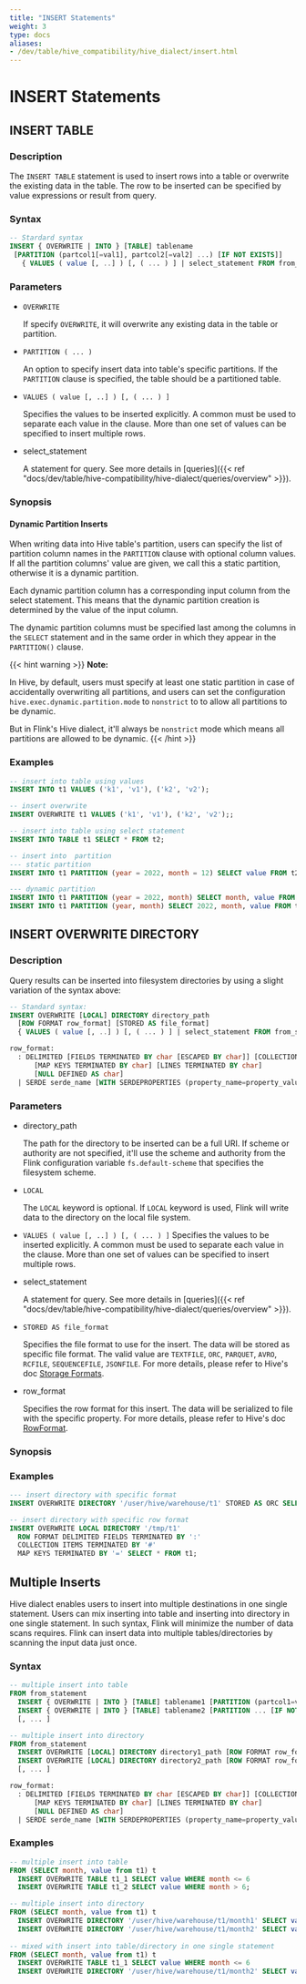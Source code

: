 ```yaml
---
title: "INSERT Statements"
weight: 3
type: docs
aliases:
- /dev/table/hive_compatibility/hive_dialect/insert.html
---
```

<!--
Licensed to the Apache Software Foundation (ASF) under one
or more contributor license agreements.  See the NOTICE file
distributed with this work for additional information
regarding copyright ownership.  The ASF licenses this file
to you under the Apache License, Version 2.0 (the
"License"); you may not use this file except in compliance
with the License.  You may obtain a copy of the License at
  http://www.apache.org/licenses/LICENSE-2.0
Unless required by applicable law or agreed to in writing,
software distributed under the License is distributed on an
"AS IS" BASIS, WITHOUT WARRANTIES OR CONDITIONS OF ANY
KIND, either express or implied.  See the License for the
specific language governing permissions and limitations
under the License.
-->

# INSERT Statements

## INSERT TABLE

### Description

The `INSERT TABLE` statement is used to insert rows into a table or overwrite the existing data in the table. The row to be inserted
can be specified by value expressions or result from query.

### Syntax

```sql
-- Stardard syntax
INSERT { OVERWRITE | INTO } [TABLE] tablename
 [PARTITION (partcol1[=val1], partcol2[=val2] ...) [IF NOT EXISTS]]
   { VALUES ( value [, ..] ) [, ( ... ) ] | select_statement FROM from_statement }
```

### Parameters

- `OVERWRITE`

  If specify `OVERWRITE`, it will overwrite any existing data in the table or partition.

- `PARTITION ( ... )`

  An option to specify insert data into table's specific partitions.
  If the `PARTITION` clause is specified, the table should be a partitioned table.

- `VALUES ( value [, ..] ) [, ( ... ) ]`

  Specifies the values to be inserted explicitly. A common must be used to separate each value in the clause.
  More than one set of values can be specified to insert multiple rows.

- select_statement

  A statement for query.
  See more details in [queries]({{< ref "docs/dev/table/hive-compatibility/hive-dialect/queries/overview" >}}).

### Synopsis

#### Dynamic Partition Inserts

When writing data into Hive table's partition, users can specify the list of partition column names in the `PARTITION` clause with optional column values.
If all the partition columns' value are given, we call this a static partition, otherwise it is a dynamic partition.

Each dynamic partition column has a corresponding input column from the select statement. This means that the dynamic partition creation is determined by the value of the input column.

The dynamic partition columns must be specified last among the columns in the `SELECT` statement and in the same order in which they appear in the `PARTITION()` clause.

{{< hint warning >}}
**Note:**

In Hive, by default, users must specify at least one static partition in case of accidentally overwriting all partitions, and users can
set the configuration `hive.exec.dynamic.partition.mode` to `nonstrict` to to allow all partitions to be dynamic.

But in Flink's Hive dialect, it'll always be `nonstrict` mode which means all partitions are allowed to be dynamic.
{{< /hint >}}

### Examples

```sql
-- insert into table using values
INSERT INTO t1 VALUES ('k1', 'v1'), ('k2', 'v2');

-- insert overwrite
INSERT OVERWRITE t1 VALUES ('k1', 'v1'), ('k2', 'v2');;

-- insert into table using select statement
INSERT INTO TABLE t1 SELECT * FROM t2;

-- insert into  partition
--- static partition
INSERT INTO t1 PARTITION (year = 2022, month = 12) SELECT value FROM t2;

--- dynamic partition 
INSERT INTO t1 PARTITION (year = 2022, month) SELECT month, value FROM t2;
INSERT INTO t1 PARTITION (year, month) SELECT 2022, month, value FROM t2;
```

## INSERT OVERWRITE DIRECTORY

### Description

Query results can be inserted into filesystem directories by using a slight variation of the syntax above:
```sql
-- Standard syntax:
INSERT OVERWRITE [LOCAL] DIRECTORY directory_path
  [ROW FORMAT row_format] [STORED AS file_format] 
  { VALUES ( value [, ..] ) [, ( ... ) ] | select_statement FROM from_statement }

row_format:
  : DELIMITED [FIELDS TERMINATED BY char [ESCAPED BY char]] [COLLECTION ITEMS TERMINATED BY char]
      [MAP KEYS TERMINATED BY char] [LINES TERMINATED BY char]
      [NULL DEFINED AS char]
  | SERDE serde_name [WITH SERDEPROPERTIES (property_name=property_value, ...)
```

### Parameters

- directory_path

  The path for the directory to be inserted can be a full URI. If scheme or authority are not specified,
  it'll use the scheme and authority from the Flink configuration variable `fs.default-scheme` that specifies the filesystem scheme.

- `LOCAL`

  The `LOCAL` keyword is optional. If `LOCAL` keyword is used, Flink will write data to the directory on the local file system.

- `VALUES ( value [, ..] ) [, ( ... ) ]`
  Specifies the values to be inserted explicitly. A common must be used to separate each value in the clause.
  More than one set of values can be specified to insert multiple rows.

- select_statement

  A statement for query.
  See more details in [queries]({{< ref "docs/dev/table/hive-compatibility/hive-dialect/queries/overview" >}}).

- `STORED AS file_format`

  Specifies the file format to use for the insert. The data will be stored as specific file format.
  The valid value are `TEXTFILE`, `ORC`, `PARQUET`,  `AVRO`, `RCFILE`, `SEQUENCEFILE`, `JSONFILE`.
  For more details, please refer to Hive's doc [Storage Formats](https://cwiki.apache.org/confluence/display/Hive/LanguageManual+DDL#LanguageManualDDL-RowFormat,StorageFormat,andSerDe).


- row_format

  Specifies the row format for this insert. The data will be serialized to file with the specific property.
  For more details, please refer to Hive's doc [RowFormat](https://cwiki.apache.org/confluence/display/Hive/LanguageManual+DDL#LanguageManualDDL-RowFormat,StorageFormat,andSerDe).

### Synopsis

### Examples

```sql
--- insert directory with specific format
INSERT OVERWRITE DIRECTORY '/user/hive/warehouse/t1' STORED AS ORC SELECT * FROM t1;

-- insert directory with specific row format
INSERT OVERWRITE LOCAL DIRECTORY '/tmp/t1'
  ROW FORMAT DELIMITED FIELDS TERMINATED BY ':'
  COLLECTION ITEMS TERMINATED BY '#'
  MAP KEYS TERMINATED BY '=' SELECT * FROM t1;
```

## Multiple Inserts

Hive dialect enables users to insert into multiple destinations in one single statement. Users can mix inserting into table and inserting into directory in one single statement.
In such syntax, Flink will minimize the number of data scans requires. Flink can insert data into multiple tables/directories by scanning the input data just once.

### Syntax

```sql
-- multiple insert into table
FROM from_statement
  INSERT { OVERWRITE | INTO } [TABLE] tablename1 [PARTITION (partcol1=val1, partcol2=val2 ...) [IF NOT EXISTS] select_statement1,
  INSERT { OVERWRITE | INTO } [TABLE] tablename2 [PARTITION ... [IF NOT EXISTS]] select_statement2
  [, ... ]

-- multiple insert into directory
FROM from_statement
  INSERT OVERWRITE [LOCAL] DIRECTORY directory1_path [ROW FORMAT row_format] [STORED AS file_format] select_statement1,
  INSERT OVERWRITE [LOCAL] DIRECTORY directory2_path [ROW FORMAT row_format] [STORED AS file_format] select_statement2
  [, ... ]

row_format:
  : DELIMITED [FIELDS TERMINATED BY char [ESCAPED BY char]] [COLLECTION ITEMS TERMINATED BY char]
      [MAP KEYS TERMINATED BY char] [LINES TERMINATED BY char]
      [NULL DEFINED AS char]
  | SERDE serde_name [WITH SERDEPROPERTIES (property_name=property_value, ...)]
```

### Examples

```sql
-- multiple insert into table
FROM (SELECT month, value from t1) t
  INSERT OVERWRITE TABLE t1_1 SELECT value WHERE month <= 6
  INSERT OVERWRITE TABLE t1_2 SELECT value WHERE month > 6;

-- multiple insert into directory
FROM (SELECT month, value from t1) t
  INSERT OVERWRITE DIRECTORY '/user/hive/warehouse/t1/month1' SELECT value WHERE month <= 6
  INSERT OVERWRITE DIRECTORY '/user/hive/warehouse/t1/month2' SELECT value WHERE month > 6;
    
-- mixed with insert into table/directory in one single statement
FROM (SELECT month, value from t1) t
  INSERT OVERWRITE TABLE t1_1 SELECT value WHERE month <= 6
  INSERT OVERWRITE DIRECTORY '/user/hive/warehouse/t1/month2' SELECT value WHERE month > 6;
```
